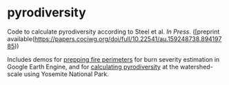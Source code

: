 # pyrodiversity
Code to calculate pyrodiversity according to Steel et al. *In Press*. ([preprint available(https://papers.cociwg.org/doi/full/10.22541/au.159248738.89419785))

Includes demos for [prepping fire perimeters](https://github.com/zacksteel/pyrodiversity/blob/master/code/PerimeterPrep.md) for burn severity estimation in Google Earth Engine, and for [calculating pyrodiversity](https://github.com/zacksteel/pyrodiversity/blob/master/code/YosemiteDemo.md) at the watershed-scale using Yosemite National Park.
